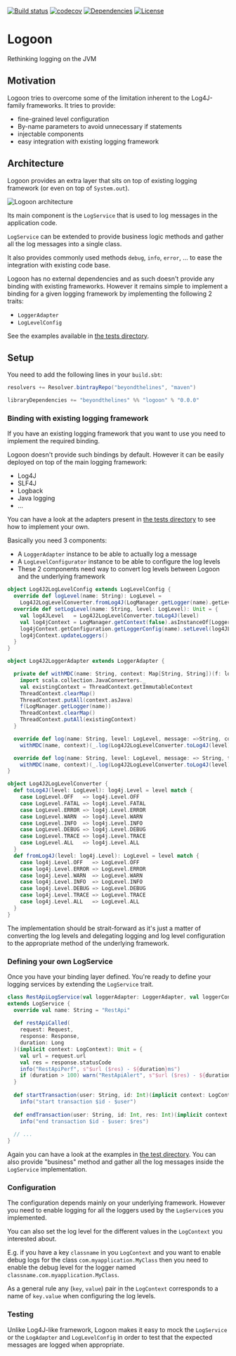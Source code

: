 [![Build status](https://api.travis-ci.org/btlines/logoon.svg?branch=master)](https://travis-ci.org/btlines/logoon)
[![codecov](https://codecov.io/gh/btlines/logoon/branch/master/graph/badge.svg)](https://codecov.io/gh/btlines/logoon)
[![Dependencies](https://app.updateimpact.com/badge/852442212779298816/logoon.svg?config=compile)](https://app.updateimpact.com/latest/852442212779298816/logoon)
[![License](https://img.shields.io/:license-MIT-blue.svg)](https://opensource.org/licenses/MIT)


# Logoon
Rethinking logging on the JVM

## Motivation

Logoon tries to overcome some of the limitation inherent to the Log4J-family frameworks.
It tries to provide:

- fine-grained level configuration 
- By-name parameters to avoid unnecessary if statements
- injectable components
- easy integration with existing logging framework

## Architecture

Logoon provides an extra layer that sits on top of existing logging framework (or even on top of `System.out`).

![Logoon architecture](http://www.beyondthelines.net/wp-content/uploads/2017/04/logoon-architecture.png)

Its main component is the `LogService` that is used to log messages in the application code.

`LogService` can be extended to provide business logic methods and gather all the log messages into a single class.

It also provides commonly used methods `debug`, `info`, `error`, ... to ease the integration with existing code base.

Logoon has no external dependencies and as such doesn't provide any binding with existing frameworks. 
However it remains simple to implement a binding for a given logging framework by implementing the following 2 traits: 
- `LoggerAdapter`
- `LogLevelConfig`

See the examples available in [the tests directory](https://github.com/btlines/logoon/tree/master/src/test/scala/logoon/adapters).

## Setup

You need to add the following lines in your `build.sbt`:

```scala
resolvers += Resolver.bintrayRepo("beyondthelines", "maven")

libraryDependencies += "beyondthelines" %% "logoon" % "0.0.0"
```

### Binding with existing logging framework

If you have an existing logging framework that you want to use you need to implement the required binding.

Logoon doesn't provide such bindings by default. However it can be easily deployed on top of the main logging framework:
- Log4J
- SLF4J
- Logback
- Java logging
- ...

You can have a look at the adapters present in [the tests directory](ttps://github.com/btlines/logoon/tree/master/src/test/scala/logoon/adapters) to see how to implement your own.

Basically you need 3 components:
- A `LoggerAdapter` instance to be able to actually log a message
- A `LogLevelConfigurator` instance to be able to configure the log levels
- These 2 components need way to convert log levels between Logoon and the underlying framework

```scala
object Log4J2LogLevelConfig extends LogLevelConfig {
  override def logLevel(name: String): LogLevel =
    Log4J2LogLevelConverter.fromLog4J(LogManager.getLogger(name).getLevel)
  override def setLogLevel(name: String, level: LogLevel): Unit = {
    val log4JLevel   = Log4J2LogLevelConverter.toLog4J(level)
    val log4jContext = LogManager.getContext(false).asInstanceOf[LoggerContext]
    log4jContext.getConfiguration.getLoggerConfig(name).setLevel(log4JLevel)
    log4jContext.updateLoggers()
  }
}
```

```scala
object Log4J2LoggerAdapter extends LoggerAdapter {

  private def withMDC(name: String, context: Map[String, String])(f: log4j.Logger => Unit): Unit = {
    import scala.collection.JavaConverters._
    val existingContext = ThreadContext.getImmutableContext
    ThreadContext.clearMap()
    ThreadContext.putAll(context.asJava)
    f(LogManager.getLogger(name))
    ThreadContext.clearMap()
    ThreadContext.putAll(existingContext)
  }

  override def log(name: String, level: LogLevel, message: =>String, context: Map[String, String]): Unit =
    withMDC(name, context)(_.log(Log4J2LogLevelConverter.toLog4J(level), message))

  override def log(name: String, level: LogLevel, message: => String, throwable: => Throwable, context: Map[String, String]): Unit =
    withMDC(name, context)(_.log(Log4J2LogLevelConverter.toLog4J(level), message, throwable))
}
```

```scala
object Log4J2LogLevelConverter {
  def toLog4J(level: LogLevel): log4j.Level = level match {
    case LogLevel.OFF   => log4j.Level.OFF
    case LogLevel.FATAL => log4j.Level.FATAL
    case LogLevel.ERROR => log4j.Level.ERROR
    case LogLevel.WARN  => log4j.Level.WARN
    case LogLevel.INFO  => log4j.Level.INFO
    case LogLevel.DEBUG => log4j.Level.DEBUG
    case LogLevel.TRACE => log4j.Level.TRACE
    case LogLevel.ALL   => log4j.Level.ALL
  }
  def fromLog4J(level: log4j.Level): LogLevel = level match {
    case log4j.Level.OFF   => LogLevel.OFF
    case log4j.Level.ERROR => LogLevel.ERROR
    case log4j.Level.WARN  => LogLevel.WARN
    case log4j.Level.INFO  => LogLevel.INFO
    case log4j.Level.DEBUG => LogLevel.DEBUG
    case log4j.Level.TRACE => LogLevel.TRACE
    case log4j.Level.ALL   => LogLevel.ALL
  }
}
```

The implementation should be strait-forward as it's just a matter of converting the log levels and delegating logging and log level configuration to the appropriate method of the underlying framework.

### Defining your own LogService

Once you have your binding layer defined. You're ready to define your logging services by extending the `LogService` trait.

```scala
class RestApiLogService(val loggerAdapter: LoggerAdapter, val loggerConfig: LogLevelConfig) 
extends LogService {
  override val name: String = "RestApi"
    
  def restApiCalled(
    request: Request, 
    response: Response, 
    duration: Long
  )(implicit context: LogContext): Unit = {
    val url = request.url
    val res = response.statusCode
    info("RestApiPerf", s"$url ($res) - ${duration}ms")
    if (duration > 100) warn("RestApiAlert", s"$url ($res) - ${duration}ms")
  }
 
  def startTransaction(user: String, id: Int)(implicit context: LogContext): Unit =
    info("start transaction $id - $user")
 
  def endTransaction(user: String, id: Int, res: Int)(implicit context: LogContext): Unit =
    info("end transaction $id - $user: $res")
   
  // ...
}
```

Again you can have a look at the examples in [the test directory](ttps://github.com/btlines/logoon/tree/master/src/test/scala/logoon/adapters). You can also provide "business" method and gather all the log messages inside the `LogService` implementation.

### Configuration

The configuration depends mainly on your underlying framework. However you need to enable logging for all the loggers used by the `LogService`s you implemented. 

You can also set the log level for the different values in the `LogContext` you interested about. 

E.g. if you have a key `classname` in you `LogContext` and you want to enable debug logs for the class `com.myapplication.MyClass` then you need to enable the debug level for the logger named `classname.com.myapplication.MyClass`.

As a general rule any (`key`, `value`) pair in the `LogContext` corresponds to a name of `key.value` when configuring the log levels.

### Testing

Unlike Log4J-like framework, Logoon makes it easy to mock the `LogService` or the `LogAdapter` and `LogLevelConfig` in order to test that the expected messages are logged when appropriate.
